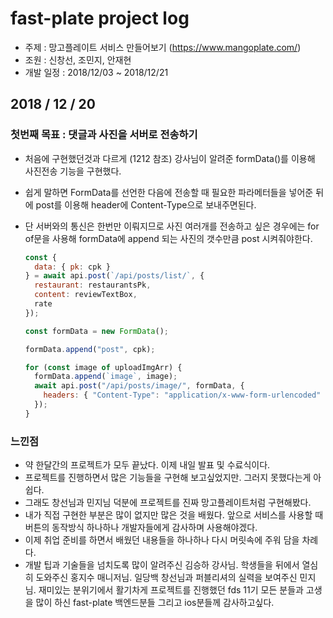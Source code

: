 # fast-plate project log

- 주제 : 망고플레이트 서비스 만들어보기 (https://www.mangoplate.com/)
- 조원 : 신창선, 조민지, 안재현
- 개발 일정 : 2018/12/03 ~ 2018/12/21

## 2018 / 12 / 20

### 첫번째 목표 : 댓글과 사진을 서버로 전송하기

- 처음에 구현했던것과 다르게 (1212 참조) 강사님이 알려준 formData()를 이용해 사진전송 기능을 구현했다.
- 쉽게 말하면 FormData를 선언한 다음에 전송할 때 필요한 파라메터들을 넣어준 뒤에 post를 이용해 header에 Content-Type으로 보내주면된다.
- 단 서버와의 통신은 한번만 이뤄지므로 사진 여러개를 전송하고 싶은 경우에는 for of문을 사용해 formData에 append 되는 사진의 갯수만큼 post 시켜줘야한다.

  ```js
  const {
    data: { pk: cpk }
  } = await api.post(`/api/posts/list/`, {
    restaurant: restaurantsPk,
    content: reviewTextBox,
    rate
  });

  const formData = new FormData();

  formData.append("post", cpk);

  for (const image of uploadImgArr) {
    formData.append(`image`, image);
    await api.post("/api/posts/image/", formData, {
      headers: { "Content-Type": "application/x-www-form-urlencoded" }
    });
  }
  ```

### 느낀점

- 약 한달간의 프로젝트가 모두 끝났다. 이제 내일 발표 및 수료식이다.
- 프로젝트를 진행하면서 많은 기능들을 구현해 보고싶었지만. 그러지 못했다는게 아쉽다.
- 그래도 창선님과 민지님 덕분에 프로젝트를 진짜 망고플레이트처럼 구현해봤다.
- 내가 직접 구현한 부분은 많이 없지만 많은 것을 배웠다. 앞으로 서비스를 사용할 때 버튼의 동작방식 하나하나 개발자들에게 감사하며 사용해야겠다.
- 이제 취업 준비를 하면서 배웠던 내용들을 하나하나 다시 머릿속에 주워 담을 차례다.
- 개발 팁과 기술들을 넘치도록 많이 알려주신 김승하 강사님. 학생들을 뒤에서 열심히 도와주신 홍지수 매니저님. 일당백 창선님과 퍼블리셔의 실력을 보여주신 민지님. 재미있는 분위기에서 활기차게 프로젝트를 진행했던 fds 11기 모든 분들과 고생을 많이 하신 fast-plate 백엔드분들 그리고 ios분들께 감사하고싶다.

